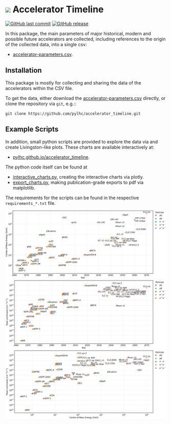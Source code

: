 # <img src="https://raw.githubusercontent.com/pylhc/pylhc.github.io/master/docs/assets/logos/OMC_logo.svg" height="28"> Accelerator Timeline

[![GitHub last commit](https://img.shields.io/github/last-commit/pylhc/accelerator_timeline.svg?style=popout)](https://github.com/pylhc/accelerator_timeline/)
[![GitHub release](https://img.shields.io/github/release/pylhc/accelerator_timeline.svg?style=popout)](https://github.com/pylhc/accelerator_timeline/)
<!-- [![DOI](https://zenodo.org/badge/DOI/.svg)](https://doi.org/) -->

In this package, the main parameters of major historical, modern and possible future accelerators are 
collected, including references to the origin of the collected data, into a single csv:

 -  [accelerator-parameters.csv](accelerator-parameters.csv).



## Installation 

This package is mostly for collecting and sharing the data of the accelerators within
the CSV file. 


To get the data, either download the [accelerator-parameters.csv](accelerator-parameters.csv) directly, 
or clone the repository via `git`, e.g.::

```
git clone https://github.com/pylhc/accelerator_timeline.git
```

## Example Scripts

In addition, small python scripts are provided to explore the data via and create Livingston-like plots.
These charts are available interactively at:
 
 - [pylhc.github.io/accelerator_timeline](https://pylhc.github.io/accelerator_timeline).

The python code itself can be found at

 - [interactive_charts.py](interactive_charts.py), creating the interactive charts via plotly.
 - [export_charts.py](export_charts.py), making publication-grade exports to pdf via matplotlib.

The requirements for the scripts can be found in the respective `requirements_*.txt` file.

![Center of Mass](images/energy.png)
![Luminosity](images/luminosity.png)
![LuminosityVsEnergy](images/luminosity-vs-energy.png)